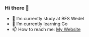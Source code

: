 ### Hi there 👋


- 🔭 I’m currently study at BFS Wedel
- 🌱 I’m currently learning Go
- 📫 How to reach me: [My Website](https://nmm-code.com)

